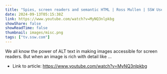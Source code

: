 ```yaml
---
title: "Spies, screen readers and semantic HTML | Ross Mullen | SSW User Groups"
date: 2024-09-13T05:15:38Z
link: https://www.youtube.com/watch?v=MyNQ3nlpkbg
showShare: false
showReadTime: false
thumbnail: images/misc.png
tags: ["tv.ssw.com"]
---
```

We all know the power of ALT text in making images accessible for screen readers. But when an image is rich with detail like ...

- Link to article: https://www.youtube.com/watch?v=MyNQ3nlpkbg